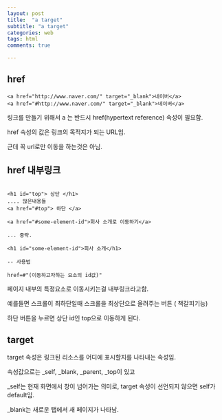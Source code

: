 ```yaml
---
layout: post
title:  "a target"
subtitle: "a target"
categories: web
tags: html
comments: true

---
```


href
---

```
<a href="http://www.naver.com/" target="_blank">네이버</a>
<a href="#http://www.naver.com/" target="_blank">네이버</a>
```

링크를 만들기 위해서 a 는 반드시 href(hypertext reference) 속성이 필요함.

href 속성의 값은 링크의 목적지가 되는 URL임.

근데 꼭 url로만 이동을 하는것은 아님.


href 내부링크
---

```

<h1 id="top"> 상단 </h1>
.... 많은내용들
<a href="#top"> 하단 </a>

<a href="#some-element-id">회사 소개로 이동하기</a>

... 중략.

<h1 id="some-element-id">회사 소개</h1>

-- 사용법

href=#"(이동하고자하는 요소의 id값)"

```

페이지 내부의 특정요소로 이동시키는걸 내부링크라고함.

예를들면 스크롤이 최하단일때 스크롤을 최상단으로 올려주는 버튼 ( 책갈피기능)

하단 버튼을 누르면 상단 id인 top으로 이동하게 된다.

target
---

target 속성은 링크된 리소스를 어디에 표시할지를 나타내는 속성임.

속성값으로는 _self, _blank, _parent, _top이 있고

_self는 현재 화면에서 창이 넘어가는 의미로, target 속성이 선언되지 않으면 self가 default임.

_blank는 새로운 탭에서 새 페이지가 나타남.
